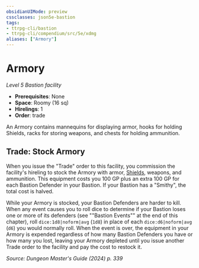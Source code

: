 ```yaml
---
obsidianUIMode: preview
cssclasses: json5e-bastion
tags:
- ttrpg-cli/bastion
- ttrpg-cli/compendium/src/5e/xdmg
aliases: ["Armory"]
---
```

# Armory
*Level 5 Bastion facility*  

- **Prerequisites**: None
- **Space**: Roomy (16 sq)
- **Hirelings**: 1
- **Order**: trade

An Armory contains mannequins for displaying armor, hooks for holding Shields, racks for storing weapons, and chests for holding ammunition.

## Trade: Stock Armory

When you issue the "Trade" order to this facility, you commission the facility's hireling to stock the Armory with armor, [Shields](3-Compendium/items/shield-xphb.md), weapons, and ammunition. This equipment costs you 100 GP plus an extra 100 GP for each Bastion Defender in your Bastion. If your Bastion has a "Smithy", the total cost is halved.

While your Armory is stocked, your Bastion Defenders are harder to kill. When any event causes you to roll dice to determine if your Bastion loses one or more of its defenders (see ""Bastion Events"" at the end of this chapter), roll `dice:1d8|noform|avg` (`1d8`) in place of each `dice:d6|noform|avg` (`d6`) you would normally roll. When the event is over, the equipment in your Armory is expended regardless of how many Bastion Defenders you have or how many you lost, leaving your Armory depleted until you issue another Trade order to the facility and pay the cost to restock it.

*Source: Dungeon Master's Guide (2024) p. 339*